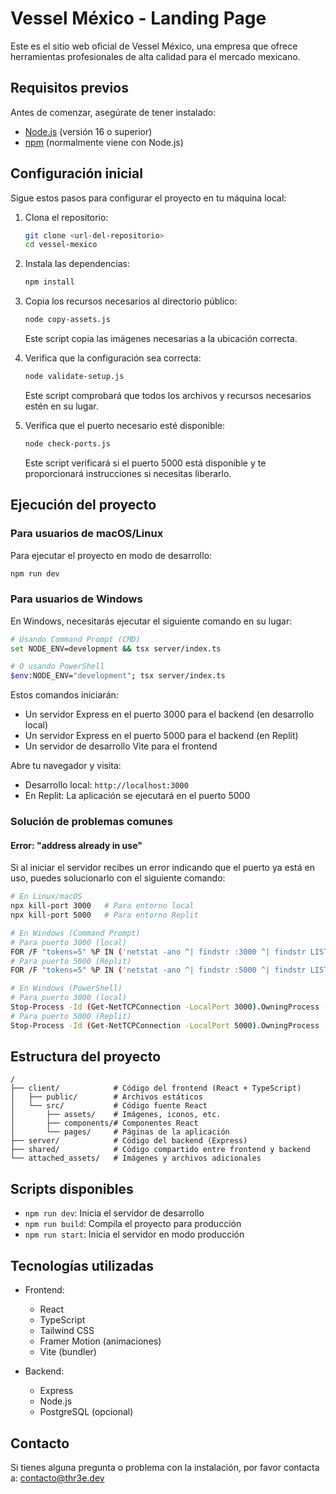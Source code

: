 # Vessel México - Landing Page

Este es el sitio web oficial de Vessel México, una empresa que ofrece herramientas profesionales de alta calidad para el mercado mexicano.

## Requisitos previos

Antes de comenzar, asegúrate de tener instalado:

- [Node.js](https://nodejs.org/) (versión 16 o superior)
- [npm](https://www.npmjs.com/) (normalmente viene con Node.js)

## Configuración inicial

Sigue estos pasos para configurar el proyecto en tu máquina local:

1. Clona el repositorio:
   ```bash
   git clone <url-del-repositorio>
   cd vessel-mexico
   ```

2. Instala las dependencias:
   ```bash
   npm install
   ```

3. Copia los recursos necesarios al directorio público:
   ```bash
   node copy-assets.js
   ```
   Este script copia las imágenes necesarias a la ubicación correcta.

4. Verifica que la configuración sea correcta:
   ```bash
   node validate-setup.js
   ```
   Este script comprobará que todos los archivos y recursos necesarios estén en su lugar.

5. Verifica que el puerto necesario esté disponible:
   ```bash
   node check-ports.js
   ```
   Este script verificará si el puerto 5000 está disponible y te proporcionará instrucciones si necesitas liberarlo.

## Ejecución del proyecto

### Para usuarios de macOS/Linux

Para ejecutar el proyecto en modo de desarrollo:

```bash
npm run dev
```

### Para usuarios de Windows

En Windows, necesitarás ejecutar el siguiente comando en su lugar:

```bash
# Usando Command Prompt (CMD)
set NODE_ENV=development && tsx server/index.ts

# O usando PowerShell
$env:NODE_ENV="development"; tsx server/index.ts
```

Estos comandos iniciarán:
- Un servidor Express en el puerto 3000 para el backend (en desarrollo local)
- Un servidor Express en el puerto 5000 para el backend (en Replit)
- Un servidor de desarrollo Vite para el frontend

Abre tu navegador y visita:
- Desarrollo local: `http://localhost:3000`
- En Replit: La aplicación se ejecutará en el puerto 5000

### Solución de problemas comunes

#### Error: "address already in use"

Si al iniciar el servidor recibes un error indicando que el puerto ya está en uso, puedes solucionarlo con el siguiente comando:

```bash
# En Linux/macOS
npx kill-port 3000   # Para entorno local
npx kill-port 5000   # Para entorno Replit

# En Windows (Command Prompt)
# Para puerto 3000 (local)
FOR /F "tokens=5" %P IN ('netstat -ano ^| findstr :3000 ^| findstr LISTENING') DO taskkill /F /PID %P
# Para puerto 5000 (Replit)
FOR /F "tokens=5" %P IN ('netstat -ano ^| findstr :5000 ^| findstr LISTENING') DO taskkill /F /PID %P

# En Windows (PowerShell)
# Para puerto 3000 (local)
Stop-Process -Id (Get-NetTCPConnection -LocalPort 3000).OwningProcess -Force
# Para puerto 5000 (Replit)
Stop-Process -Id (Get-NetTCPConnection -LocalPort 5000).OwningProcess -Force
```

## Estructura del proyecto

```
/
├── client/            # Código del frontend (React + TypeScript)
│   ├── public/        # Archivos estáticos
│   └── src/           # Código fuente React
│       ├── assets/    # Imágenes, iconos, etc.
│       ├── components/# Componentes React
│       └── pages/     # Páginas de la aplicación
├── server/            # Código del backend (Express)
├── shared/            # Código compartido entre frontend y backend
└── attached_assets/   # Imágenes y archivos adicionales
```

## Scripts disponibles

- `npm run dev`: Inicia el servidor de desarrollo
- `npm run build`: Compila el proyecto para producción
- `npm run start`: Inicia el servidor en modo producción

## Tecnologías utilizadas

- Frontend:
  - React
  - TypeScript
  - Tailwind CSS
  - Framer Motion (animaciones)
  - Vite (bundler)

- Backend:
  - Express
  - Node.js
  - PostgreSQL (opcional)

## Contacto

Si tienes alguna pregunta o problema con la instalación, por favor contacta a:
contacto@thr3e.dev
